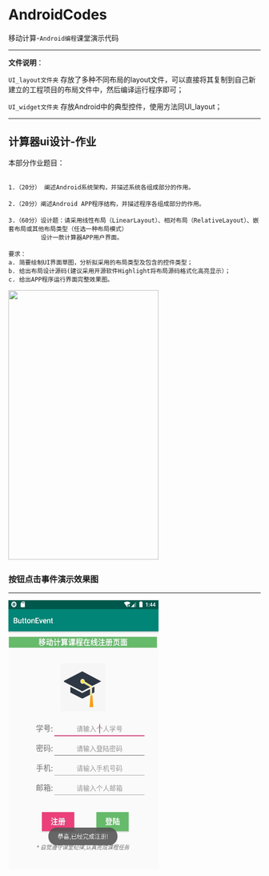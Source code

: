 # AndroidCodes


移动计算-`Android编程`课堂演示代码

---

**文件说明**：

`UI_layout文件夹` 存放了多种不同布局的layout文件，可以直接将其复制到自己新建立的工程项目的布局文件中，然后编译运行程序即可；

`UI_widget文件夹` 存放Android中的典型控件，使用方法同UI_layout；

----

## 计算器ui设计-作业

本部分作业题目：

```

1.（20分） 阐述Android系统架构，并描述系统各组成部分的作用。

2.（20分）阐述Android APP程序结构，并描述程序各组成部分的作用。

3.（60分）设计题：请采用线性布局（LinearLayout）、相对布局（RelativeLayout）、嵌套布局或其他布局类型（任选一种布局模式）
         设计一款计算器APP用户界面。

要求：
a. 简要绘制UI界面草图，分析拟采用的布局类型及包含的控件类型；
b. 给出布局设计源码(建议采用开源软件Highlight将布局源码格式化高亮显示）；
c. 给出APP程序运行界面完整效果图。

```
<img src="https://github.com/tsingke/AndroidCodes/blob/master/1_UI/Calculate/%E8%AE%A1%E7%AE%97%E5%99%A8UI%E8%AE%BE%E8%AE%A1.png" width=300 height=538 />

### 按钮点击事件演示效果图
---

<img src="https://github.com/tsingke/AndroidCodes/blob/master/1_UI/UI_widgets/3_Button/ButtonEvent.jpg" width=300 height=538 /> 
